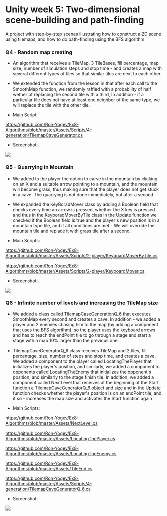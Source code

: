# Unity week 5: Two-dimensional scene-building and path-finding

A project with step-by-step scenes illustrating how to construct a 2D scene using tilemaps,
and how to do path-finding using the BFS algorithm.


### Q4 - Random map creating  

* An algorithm that receives a TileMap, 3 TileBases, fill percentage, map size, number of simulation steps and stop time - and creates a map with several different types of tiles so that similar tiles are next to each other.

* We extended the function from the lesson in that after each call to the SmoothMap function, we randomly raffled with a probability  of  half wether of replacing the second tile with a third,
In addition - if a particular tile does not have at least one neighbor of the same type, we will replace the tile with the other tile.

* Main Script: 

<https://github.com/Ron-Yogev/Ex8-Algorithms/blob/master/Assets/Scripts/4-generation/TilemapCaveGenerator.cs>

* Screenshot:

![](Images/q_4.jpeg)


### Q5 - Quarrying in Mountain

* We added to the player the option to carve in the mountain by clicking on an X and a suitable arrow pointing to a mountain, and the mountain will become grass, thus making sure that the player does not get stuck in a cave.
The quarrying is not done immediately, but after a second.

* We expanded the KeyBoradMover class by adding a Boolean field that checks every time an arrow is pressed, whether the X key is pressed and thus in the KeyboradMoverByTile class in the Update function we checked if the Boolean field is true and the player's new position is in a mountain type tile, and if all conditions are met - 
We will override the mountain tile and replace it with grass tile after a second.

* Main Scripts:

<https://github.com/Ron-Yogev/Ex8-Algorithms/blob/master/Assets/Scripts/2-player/KeyboardMoverByTile.cs>

<https://github.com/Ron-Yogev/Ex8-Algorithms/blob/master/Assets/Scripts/2-player/KeyboardMover.cs>

* Screenshot:

![](Images/q_5.jpeg)

### Q6 - Infinite number of levels and increasing the TileMap size

* We added a class called TilemapCaseGenerationQ_6 that executes SmoothMap every second and creates a cave.
In addition - we added a player and 2 enemies chasing him to the map (by adding a component that uses the BFS algorithm), so the player uses the keyboard arrows and has to reach the endPoint tile to go through a stage and start a stage with a map 10% larger than the previous one.

* TilemapCaveGeneratorQ_6 class receives TileMap and 2 tiles, fill percentage, size, number of steps and stop time, and creates a cave.
We added a component to the player called LocatingThePlayer that initializes the player's position, and similarly, we added a component to opponents called LocatingTheEnemy that initializes the opponent's position, and similarly to the stage finish tile.
In addition, we added a component called NextLevel that receives at the beginning of the Start function a TilemapCaveGeneratorQ_6 object and size and in the Update function checks whether the player's position is on an endPoint tile, and if so - increases the map size and activates the Start function again

* Main Scripts:

<https://github.com/Ron-Yogev/Ex8-Algorithms/blob/master/Assets/NextLevel.cs>

<https://github.com/Ron-Yogev/Ex8-Algorithms/blob/master/Assets/LocatingThePlayer.cs>

<https://github.com/Ron-Yogev/Ex8-Algorithms/blob/master/Assets/LocatingTheEnemy.cs>

<https://github.com/Ron-Yogev/Ex8-Algorithms/blob/master/Assets/TileEnd.cs>

<https://github.com/Ron-Yogev/Ex8-Algorithms/blob/master/Assets/Scripts/4-generation/TilemapCaveGeneratorQ_6.cs>

* Screenshot:

![](Images/q_6.jpeg)
